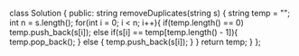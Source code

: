class Solution {
public:
string removeDuplicates(string s) {
string temp = "";
int n = s.length();
for(int i = 0; i < n; i++){
if(temp.length() == 0)
temp.push_back(s[i]);
else if(s[i] == temp[temp.length() - 1]){
temp.pop_back();
} else {
temp.push_back(s[i]);
}
}
return temp;
}
};